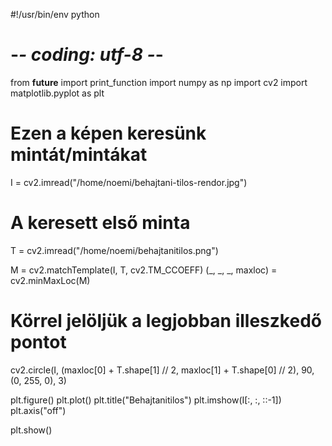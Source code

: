 #!/usr/bin/env python
# -*- coding: utf-8 -*-
from __future__ import print_function
import numpy as np
import cv2
import matplotlib.pyplot as plt

# Ezen a képen keresünk mintát/mintákat
I = cv2.imread("/home/noemi/behajtani-tilos-rendor.jpg")
# A keresett első minta
T = cv2.imread("/home/noemi/behajtanitilos.png")

M = cv2.matchTemplate(I, T, cv2.TM_CCOEFF)
(_, _, _, maxloc) = cv2.minMaxLoc(M)

# Körrel jelöljük a legjobban illeszkedő pontot
cv2.circle(I, (maxloc[0] + T.shape[1] // 2, maxloc[1] + T.shape[0] // 2), 90, (0, 255, 0), 3)

plt.figure()
plt.plot()
plt.title("Behajtanitilos")
plt.imshow(I[:, :, ::-1])
plt.axis("off")

plt.show()
